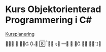 # Kurs Objektorienterad Programmering i C&#x23;

[Kursplanering](dir.md)

           

